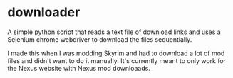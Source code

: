 # downloader
A simple python script that reads a text file of download links and uses a Selenium chrome webdriver to download the files sequentially.

I made this when I was modding Skyrim and had to download a lot of mod files and didn't want to do it manually. It's currently meant to only work for the Nexus website with Nexus mod downloaads.
